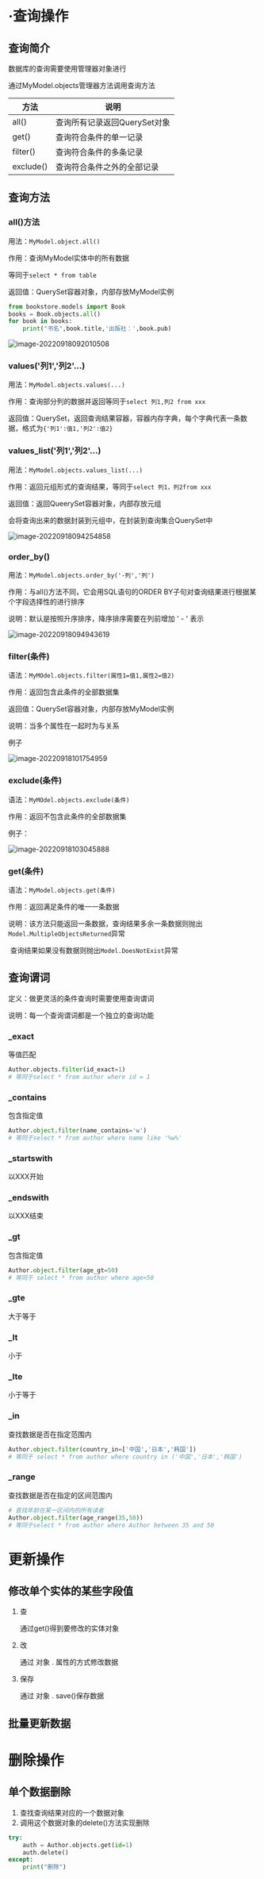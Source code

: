 # ·查询操作

## 查询简介

数据库的查询需要使用管理器对象进行

通过MyModel.objects管理器方法调用查询方法

| 方法      | 说明                         |
| --------- | ---------------------------- |
| all()     | 查询所有记录返回QuerySet对象 |
| get()     | 查询符合条件的单一记录       |
| filter()  | 查询符合条件的多条记录       |
| exclude() | 查询符合条件之外的全部记录   |

## 查询方法

### all()方法

用法：`MyModel.object.all()`

作用：查询MyModel实体中的所有数据

等同于`select * from table`

返回值：QuerySet容器对象，内部存放MyModel实例

```python
from bookstore.models import Book
books = Book.objects.all()
for book in books:
    print("书名",book.title,'出版社：',book.pub)
```

![image-20220918092010508](https://gitee.com/Enteral/images/raw/master/https://gitee.com/enteral/images/image-20220918092010508.png)

### values('列1','列2'...)

用法：`MyModel.objects.values(...)`

作用：查询部分列的数据并返回等同于`select 列1,列2 from xxx`

返回值：QuerySet，返回查询结果容器，容器内存字典，每个字典代表一条数据，格式为`{'列1':值1,'列2':值2}`

### values_list('列1','列2'...)

用法：`MyModel.objects.values_list(...)`

作用：返回元组形式的查询结果，等同于`select 列1，列2from xxx`

返回值：返回QueerySet容器对象，内部存放元组

会将查询出来的数据封装到元组中，在封装到查询集合QuerySet中

![image-20220918094254858](https://gitee.com/Enteral/images/raw/master/https://gitee.com/enteral/images/image-20220918094254858.png)

### order_by()

用法：`MyModel.objects.order_by('-列','列')`

作用：与all()方法不同，它会用SQL语句的ORDER BY子句对查询结果进行根据某个字段选择性的进行排序

说明：默认是按照升序排序，降序排序需要在列前增加 ' - ' 表示

![image-20220918094943619](C:/Users/XYDN/AppData/Roaming/Typora/typora-user-images/image-20220918094943619.png)

### filter(条件)

语法：`MyMOdel.objects.filter(属性1=值1,属性2=值2)`

作用：返回包含此条件的全部数据集

返回值：QuerySet容器对象，内部存放MyModel实例

说明：当多个属性在一起时为与关系

例子

![image-20220918101754959](https://gitee.com/Enteral/images/raw/master/https://gitee.com/enteral/images/image-20220918101754959.png)

### exclude(条件)

语法：`MyMOdel.objects.exclude(条件)`

作用：返回不包含此条件的全部数据集

例子：

![image-20220918103045888](https://gitee.com/Enteral/images/raw/master/https://gitee.com/enteral/images/image-20220918103045888.png)

### get(条件)

语法：`MyModel.objects.get(条件)`

作用：返回满足条件的唯一一条数据

说明：该方法只能返回一条数据，查询结果多余一条数据则抛出`Model.MultipleObjectsReturned`异常

​			查询结果如果没有数据则抛出`Model.DoesNotExist`异常

## 查询谓词

定义：做更灵活的条件查询时需要使用查询谓词

说明：每一个查询谓词都是一个独立的查询功能

### _exact

等值匹配

```python
Author.objects.filter(id_exact=1)
# 等同于select * from author where id = 1
```

### _contains

包含指定值

```python
Author.object.filter(name_contains='w')
# 等同于select * from author where name like '%w%'
```

### _startswith

以XXX开始

### _endswith

以XXX结束

### _gt

包含指定值

```python
Author.object.filter(age_gt=50)
# 等同于 select * from author where age>50
```

### _gte

大于等于

### _lt

小于

### _lte

小于等于

### _in

查找数据是否在指定范围内

```python
Author.object.filter(country_in=['中国','日本','韩国'])
# 等同于 select * from author where country in ('中国','日本','韩国')
```

### _range

查找数据是否在指定的区间范围内

```python
# 查找年龄在某一区间内的所有读者
Author.object.filter(age_range(35,50))
# 等同于select * from author where Author between 35 and 50
```

# 更新操作

## 修改单个实体的某些字段值

1. 查

    通过get()得到要修改的实体对象

2. 改

    通过 对象 . 属性的方式修改数据

3. 保存

    通过 对象 . save()保存数据

## 批量更新数据



# 删除操作

## 单个数据删除

1. 查找查询结果对应的一个数据对象
2. 调用这个数据对象的delete()方法实现删除

```python
try:
    auth = Author.objects.get(id=1)
    auth.delete()
except:
    print("删除")
```

